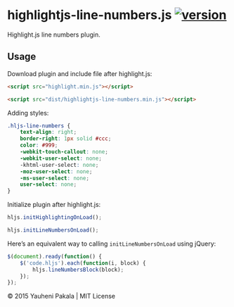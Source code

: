 # highlightjs-line-numbers.js [![version](http://img.shields.io/badge/release-v1.0.0-brightgreen.svg?style=flat)](https://github.com/wcoder/highlightjs-line-numbers.js/archive/master.zip)

Highlight.js line numbers plugin.

## Usage

Download plugin and include file after highlight.js:
```html
<script src="highlight.min.js"></script>

<script src="dist/highlightjs-line-numbers.min.js"></script>
```

Adding styles:
```css
.hljs-line-numbers {
	text-align: right;
	border-right: 1px solid #ccc;
	color: #999;
	-webkit-touch-callout: none;
	-webkit-user-select: none;
	-khtml-user-select: none;
	-moz-user-select: none;
	-ms-user-select: none;
	user-select: none;
}
```

Initialize plugin after highlight.js:
```js
hljs.initHighlightingOnLoad();

hljs.initLineNumbersOnLoad();
```

Here’s an equivalent way to calling `initLineNumbersOnLoad` using jQuery:
```js
$(document).ready(function() {
	$('code.hljs').each(function(i, block) {
		hljs.lineNumbersBlock(block);
	});
});
```

&copy; 2015 Yauheni Pakala | MIT License
